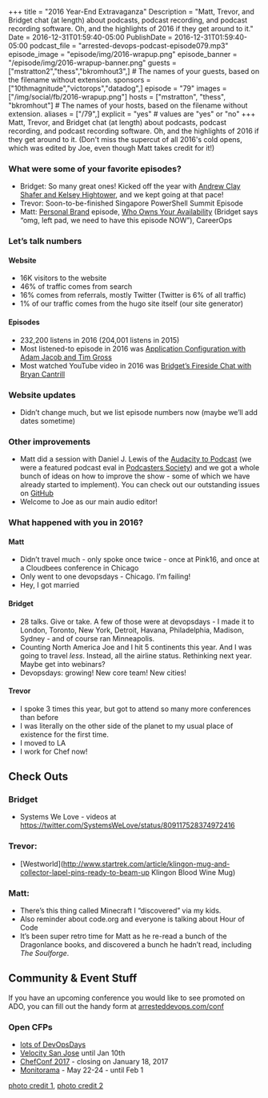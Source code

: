 +++
title = "2016 Year-End Extravaganza"
Description = "Matt, Trevor, and Bridget chat (at length) about podcasts, podcast recording, and podcast recording software. Oh, and the highlights of 2016 if they get around to it."
Date = 2016-12-31T01:59:40-05:00
PublishDate = 2016-12-31T01:59:40-05:00
podcast_file = "arrested-devops-podcast-episode079.mp3"
episode_image = "episode/img/2016-wrapup.png"
episode_banner = "/episode/img/2016-wrapup-banner.png"
guests = ["mstratton2","thess","bkromhout3",] # The names of your guests, based on the filename without extension.
sponsors = ["10thmagnitude","victorops","datadog",]
episode = "79"
images = ["/img/social/fb/2016-wrapup.png"]
hosts = ["mstratton", "thess", "bkromhout"] # The names of your hosts, based on the filename without extension.
aliases = ["/79",]
explicit = "yes" # values are "yes" or "no"
+++
Matt, Trevor, and Bridget chat (at length) about podcasts, podcast recording, and podcast recording software. Oh, and the highlights of 2016 if they get around to it. (Don't miss the supercut of all 2016's cold opens, which was edited by Joe, even though Matt takes credit for it!)

### What were some of your favorite episodes?
- Bridget: So many great ones! Kicked off the year with [Andrew Clay Shafer and Kelsey Hightower](https://www.arresteddevops.com/platforms/), and we kept going at that pace!
- Trevor: Soon-to-be-finished Singapore PowerShell Summit Episode
- Matt: [Personal Brand](https://www.arresteddevops.com/personal-brand/) episode, [Who Owns Your Availability](https://www.arresteddevops.com/availability/) (Bridget says “omg, left pad, we need to have this episode NOW”), CareerOps

### Let’s talk numbers

#### Website
- 16K visitors to the website
- 46% of traffic comes from search
- 16% comes from referrals, mostly Twitter (Twitter is 6% of all traffic)
- 1% of our traffic comes from the hugo site itself (our site generator)

#### Episodes
- 232,200 listens in 2016 (204,001 listens in 2015)
- Most listened-to episode in 2016 was [Application Configuration with Adam Jacob and Tim Gross](https://www.arresteddevops.com/application-configuration/)
- Most watched YouTube video in 2016 was [Bridget’s Fireside Chat with Bryan Cantrill](https://www.youtube.com/watch?v=lybeocYXujU)

### Website updates
- Didn’t change much, but we list episode numbers now (maybe we’ll add dates sometime)

### Other improvements
- Matt did a session with Daniel J. Lewis of the [Audacity to Podcast](https://theaudacitytopodcast.com/) (we were a featured podcast eval in [Podcasters Society](https://podcasterssociety.com/)) and we got a whole bunch of ideas on how to improve the show - some of which we have already started to implement). You can check out our outstanding issues on [GitHub](https://github.com/arresteddevops/ado-hugo/issues)
- Welcome to Joe as our main audio editor!

### What happened with you in 2016?

#### Matt
- Didn’t travel much - only spoke once twice - once at Pink16, and once at a Cloudbees conference in Chicago
- Only went to one devopsdays - Chicago. I’m failing!
- Hey, I got married

#### Bridget
- 28 talks. Give or take. A few of those were at devopsdays - I made it to London, Toronto, New York, Detroit, Havana, Philadelphia, Madison, Sydney - and of course ran Minneapolis.
- Counting North America Joe and I hit 5 continents this year. And I was going to travel _less_. Instead, all the airline status. Rethinking next year. Maybe get into webinars?
- Devopsdays: growing! New core team! New cities!

#### Trevor
- I spoke 3 times this year, but got to attend so many more conferences than before
- I was literally on the other side of the planet to my usual place of existence for the first time. 
- I moved to LA
- I work for Chef now!

## Check Outs

### Bridget
- Systems We Love - videos at https://twitter.com/SystemsWeLove/status/809117528374972416

### Trevor: 
- [Westworld](http://www.startrek.com/article/klingon-mug-and-collector-lapel-pins-ready-to-beam-up Klingon Blood Wine Mug)

### Matt: 
- There’s this thing called Minecraft I “discovered” via my kids.
- Also reminder about code.org and everyone is talking about Hour of Code
- It’s been super retro time for Matt as he re-read a bunch of the Dragonlance books, and discovered a bunch he hadn’t read, including *The Soulforge*.

## Community & Event Stuff

If you have an upcoming conference you would like to see promoted on ADO, you can fill out the handy form at [arresteddevops.com/conf](https://arresteddevops.com/conf)

### Open CFPs

* [lots of DevOpsDays](https://devopsdays.org/speaking)
* [Velocity San Jose](http://conferences.oreilly.com/velocity/vl-ca) until Jan 10th
* [ChefConf 2017](https://chefconf.chef.io) - closing on January 18, 2017
* [Monitorama](http://monitorama.com/#cfp) - May 22-24 - until Feb 1

[photo credit 1](https://www.flickr.com/photos/eepaul/8354414946/), [photo credit 2](https://www.flickr.com/photos/wolfworld/341618844/)
